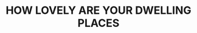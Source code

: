 ---
capo: 0
id: 0
lang: en-us
page: '90'
step: pre
subtitle: ''
tags: []
title: HOW LOVELY ARE YOUR DWELLING PLACES
---